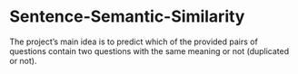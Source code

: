 # Sentence-Semantic-Similarity
The project’s main idea is to predict which of the provided pairs of questions contain two questions with the same meaning or not (duplicated or not).
